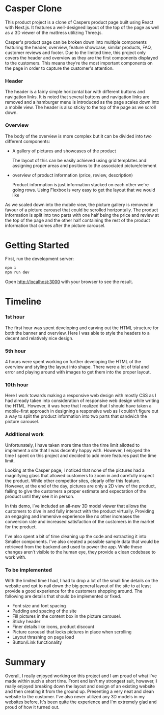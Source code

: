 # Casper Clone

This product project is a clone of Caspers product page built using React with Next.js. It features a well-designed layout of the top of the page as well as a 3D viewer of the mattress utilizing Three.js.

Casper's product page can be broken down into multiple components featuring the header, overview, feature showcase, similar products, FAQ, customer reviews and footer. Due to the limited time, this project only covers the header and overview as they are the first components displayed to the customers. This means they’re the most important components on the page in order to capture the customer's attention.

### **Header**

The header is a fairly simple horizontal bar with different buttons and navigation links. It is noted that several buttons and navigation links are removed and a hamburger menu is introduced as the page scales down into a mobile view. The header is also sticky to the top of the page as we scroll down.

### **Overview**

The body of the overview is more complex but it can be divided into two different components:

- A gallery of pictures and showcases of the product
    
    The layout of this can be easily achieved using grid templates and assigning proper areas and positions to the associated picture/element
    
- overview of product information (price, review, description)
    
    Product information is just information stacked on each other we're going rows. Using Flexbox is very easy to get the layout that we would like
    

As we scaled down into the mobile view, the picture gallery is removed in favour of a picture carousel that could be scrolled horizontally. The product information is split into two parts with one half being the price and review at the top of the page and the other half containing the rest of the product information that comes after the picture carousel. 

# Getting Started

First, run the development server:

```bash
npm i
npm run dev
```

Open [http://localhost:3000](http://localhost:3000/) with your browser to see the result.

# Timeline

### **1st hour**

The first hour was spent developing and carving out the HTML structure for both the banner and overview. Here I was able to style the headers to a decent and relatively nice design.

### 5th hour

4 hours were spent working on further developing the HTML of the overview and styling the layout into shape. There were a lot of trial and error and playing around with images to get them into the proper layout.

### 10th hour

Here I work towards making a responsive web design with mostly CSS as I had already taken into consideration of responsive web design while writing the HTML. However, it was here that I realized that I should have taken a mobile-first approach in designing a responsive web as I couldn’t figure out a way to split the product information into two parts that sandwich the picture carousel.

### Additional work

Unfortunately, I have taken more time than the time limit allotted to implement a site that I was decently happy with. However, I enjoyed the time I spent on this project and decided to add more features past the time limit.

Looking at the Casper page, I noticed that none of the pictures had a magnifying glass that allowed customers to zoom in and carefully inspect the product. While other competitor sites, clearly offer this feature. However, at the end of the day, pictures are only a 2D view of the product, failing to give the customers a proper estimate and expectation of the product until they see it in person.

In this demo, I’ve included an all-new 3D model viewer that allows the customers to dive in and fully interact with the product virtually. Providing an engaging and immersive experience like no other increases the conversion rate and increased satisfaction of the customers in the market for the product.

I've also spent a bit of time cleaning up the code and extracting it into Smaller components. I've also created a possible sample data that would be retrieved from the backend and used to power the app. While these changes aren’t visible to the human eye, they provide a clean codebase to work with.

### **To be implemented**

With the limited time I had, I had to drop a lot of the small fine details on the website and opt to nail down the big general layout of the site to at least provide a good experience for the customers shopping around. The following are details that should be implemented or fixed.

- Font size and font spacing
- Padding and spacing of the site
- Fill pictures in the content box in the picture carousel.
- Sticky header
- Finer details like icons, product discount
- Picture carousel that locks pictures in place when scrolling
- Layout thrashing on page load
- Button/Link functionality

# Summary

Overall, I really enjoyed working on this project and I am proud of what I've made within such a short time. Front end isn't my strongest suit, however, I really enjoyed breaking down the layout and design of an existing website and then creating it from the ground up. Presenting a very neat and clean website to the customer. I’ve also never utilized any 3D models in my websites before, It's been quite the experience and I'm extremely glad and proud of how it turned out.
